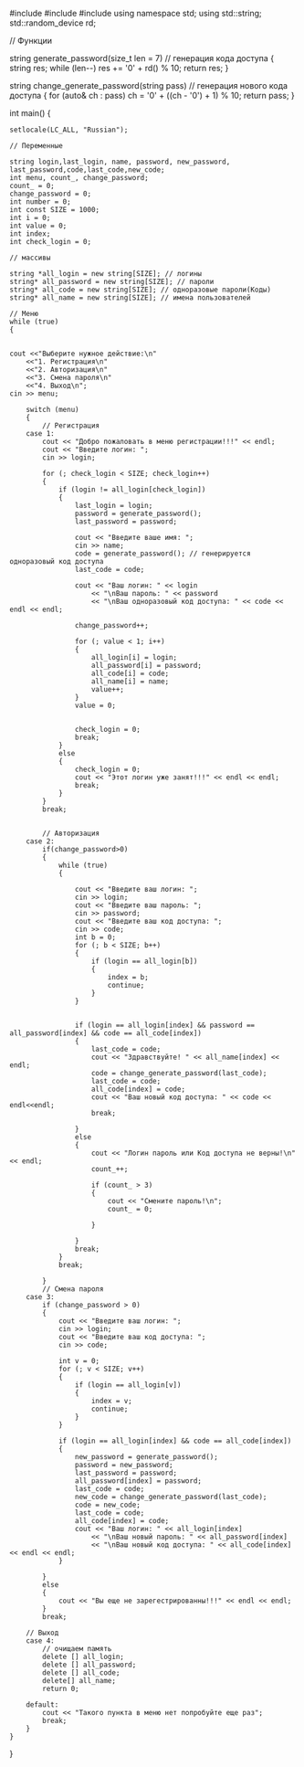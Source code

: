 #include <iostream>
#include <random>
#include <string>
using namespace std;
using std::string;
std::random_device rd;

// Функции

string generate_password(size_t len = 7) // генерация кода доступа
{
    string res;
    while (len--)
        res += '0' + rd() % 10;
    return res;
}



string change_generate_password(string pass) // генерация нового кода доступа
{
    for (auto& ch : pass)
        ch = '0' + ((ch - '0') + 1) % 10;
    return pass;
}



int main()
{
    
    setlocale(LC_ALL, "Russian");

    // Переменные
    
    string login,last_login, name, password, new_password, last_password,code,last_code,new_code;
    int menu, count_, change_password;
    count_ = 0;
    change_password = 0;
    int number = 0;
    int const SIZE = 1000;
    int i = 0;
    int value = 0;
    int index;
    int check_login = 0;
    
    // массивы
    
    string *all_login = new string[SIZE]; // логины
    string* all_password = new string[SIZE]; // пароли
    string* all_code = new string[SIZE]; // одноразовые пароли(Коды)
    string* all_name = new string[SIZE]; // имена пользователей

    // Меню
    while (true)
    {
        

    cout <<"Выберите нужное действие:\n"
        <<"1. Регистрация\n"
        <<"2. Авторизация\n"
        <<"3. Смена пароля\n"
        <<"4. Выход\n";
    cin >> menu;
    
        switch (menu)
        {
            // Регистрация
        case 1:
            cout << "Добро пожаловать в меню регистрации!!!" << endl;
            cout << "Введите логин: ";
            cin >> login;
            
            for (; check_login < SIZE; check_login++)
            {
                if (login != all_login[check_login])
                {
                    last_login = login;
                    password = generate_password();
                    last_password = password;

                    cout << "Введите ваше имя: ";
                    cin >> name;
                    code = generate_password(); // генерируется одноразовый код доступа
                    last_code = code;

                    cout << "Ваш логин: " << login
                        << "\nВаш пароль: " << password
                        << "\nВаш одноразовый код доступа: " << code << endl << endl;

                    change_password++;

                    for (; value < 1; i++)
                    {
                        all_login[i] = login;
                        all_password[i] = password;
                        all_code[i] = code;
                        all_name[i] = name;
                        value++;
                    }
                    value = 0;

                    
                    check_login = 0;
                    break;
                }
                else
                {
                    check_login = 0;
                    cout << "Этот логин уже занят!!!" << endl << endl;
                    break;
                }
            }
            break;


            // Авторизация
        case 2:
            if(change_password>0)
            {
                while (true)
                {

                    cout << "Введите ваш логин: ";
                    cin >> login;
                    cout << "Введите ваш пароль: ";
                    cin >> password;
                    cout << "Введите ваш код доступа: ";
                    cin >> code;
                    int b = 0;
                    for (; b < SIZE; b++)
                    {
                        if (login == all_login[b])
                        {
                            index = b;
                            continue;
                        }
                    }


                    if (login == all_login[index] && password == all_password[index] && code == all_code[index])
                    {
                        last_code = code;
                        cout << "Здравствуйте! " << all_name[index] << endl;
                        code = change_generate_password(last_code);
                        last_code = code;
                        all_code[index] = code;
                        cout << "Ваш новый код доступа: " << code << endl<<endl;
                        break;

                    }
                    else
                    {
                        cout << "Логин пароль или Код доступа не верны!\n" << endl;
                        count_++;

                        if (count_ > 3)
                        {
                            cout << "Смените пароль!\n";
                            count_ = 0;
                            
                        }

                    }
                    break;
                }
                break;

            }
            // Смена пароля
        case 3:
            if (change_password > 0)
            {
                cout << "Введите ваш логин: ";
                cin >> login;
                cout << "Введите ваш код доступа: ";
                cin >> code;

                int v = 0;
                for (; v < SIZE; v++)
                {
                    if (login == all_login[v])
                    {
                        index = v;
                        continue;
                    }
                }

                if (login == all_login[index] && code == all_code[index])
                {
                    new_password = generate_password();
                    password = new_password;
                    last_password = password;
                    all_password[index] = password;
                    last_code = code;
                    new_code = change_generate_password(last_code);
                    code = new_code;
                    last_code = code;
                    all_code[index] = code;
                    cout << "Ваш логин: " << all_login[index]
                        << "\nВаш новый пароль: " << all_password[index]
                        << "\nВаш новый код доступа: " << all_code[index] << endl << endl;
                }

            }
            else
            {
                cout << "Вы еще не зарегестрированны!!!" << endl << endl;
            }
            break;

        // Выход
        case 4:
            // очищаем память
            delete [] all_login;
            delete [] all_password;
            delete [] all_code;
            delete[] all_name;
            return 0;

        default:
            cout << "Такого пункта в меню нет попробуйте еще раз";
            break;
        }
    }
}

